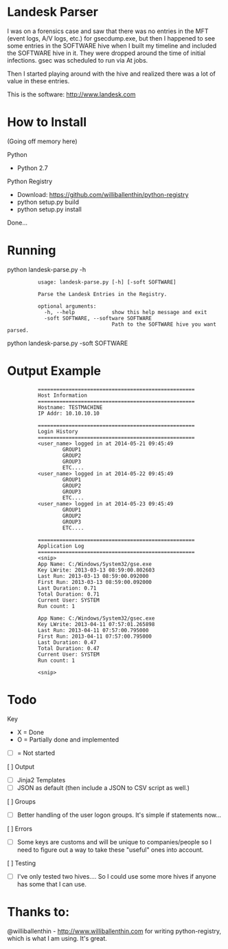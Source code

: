 Landesk Parser 
===============

I was on a forensics case and saw that there was no entries in the MFT (event logs, A/V logs, etc.) for gsecdump.exe, but then I happened to see some entries in the SOFTWARE hive when I built my timeline and included the SOFTWARE hive in it. They were dropped around the time of initial infections. gsec was scheduled to run via At jobs.

Then I started playing around with the hive and realized there was a lot of value in these entries.

This is the software: http://www.landesk.com

How to Install
===============

(Going off memory here)

Python

- Python 2.7

Python Registry

- Download: https://github.com/williballenthin/python-registry
- python setup.py build
- python setup.py install

Done...

Running
=========

python landesk-parse.py -h
              
              usage: landesk-parse.py [-h] [-soft SOFTWARE]

              Parse the Landesk Entries in the Registry.

              optional arguments:
                -h, --help            show this help message and exit
                -soft SOFTWARE, --software SOFTWARE
                                      Path to the SOFTWARE hive you want parsed.

python landesk-parse.py -soft SOFTWARE

Output Example
===============

              ===================================================
              Host Information
              ===================================================
              Hostname: TESTMACHINE
              IP Addr: 10.10.10.10

              ===================================================
              Login History
              ===================================================
              <user_name> logged in at 2014-05-21 09:45:49
                      GROUP1
                      GROUP2
                      GROUP3
                      ETC....
              <user_name> logged in at 2014-05-22 09:45:49
                      GROUP1
                      GROUP2
                      GROUP3
                      ETC....
              <user_name> logged in at 2014-05-23 09:45:49
                      GROUP1
                      GROUP2
                      GROUP3
                      ETC.... 

              ===================================================
              Application Log
              ===================================================
              <snip>
              App Name: C:/Windows/System32/gse.exe
              Key LWrite: 2013-03-13 08:59:00.802603
              Last Run: 2013-03-13 08:59:00.092000
              First Run: 2013-03-13 08:59:00.092000
              Last Duration: 0.71
              Total Duration: 0.71
              Current User: SYSTEM
              Run count: 1

              App Name: C:/Windows/System32/gsec.exe
              Key LWrite: 2013-04-11 07:57:01.265898
              Last Run: 2013-04-11 07:57:00.795000
              First Run: 2013-04-11 07:57:00.795000
              Last Duration: 0.47
              Total Duration: 0.47
              Current User: SYSTEM
              Run count: 1

              <snip>

Todo
=======
Key

- X = Done
- O = Partially done and implemented
- [ ] = Not started

[ ] Output

- [ ] Jinja2 Templates
- [ ] JSON as default (then include a JSON to CSV script as well.)

[ ] Groups
- [ ] Better handling of the user logon groups. It's simple if statements now...

[ ] Errors
- [ ] Some keys are customs and will be unique to companies/people so I need to figure out a way to take these "useful" ones into account.

[ ] Testing
- [ ] I've only tested two hives.... So I could use some more hives if anyone has some that I can use.

Thanks to:
==============

@williballenthin - http://www.williballenthin.com for writing python-registry, which is what I am using. It's great.

